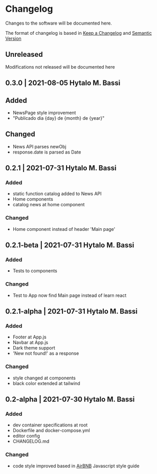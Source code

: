 # Changelog

Changes to the software will be documented here.

The format of changelog is based in [Keep a Changelog](https://keepachangelog.com/en/1.0.0/) and [Semantic Version](https://semver.org/spec/v2.0.0.html)

## Unreleased

Modifications not released will be documented here

## 0.3.0 | 2021-08-05 Hytalo M. Bassi

## Added

- NewsPage style improvement
- "Publicado dia {day} de {month} de {year}"

## Changed

- News API parses newObj
- response.date is parsed as Date

## 0.2.1 | 2021-07-31 Hytalo M. Bassi

### Added

- static function catalog added to News API
- Home components
- catalog news at home component

### Changed

- Home component instead of header 'Main page'

## 0.2.1-beta | 2021-07-31 Hytalo M. Bassi

### Added

- Tests to components

### Changed

- Test to App now find Main page instead of learn react

## 0.2.1-alpha | 2021-07-31 Hytalo M. Bassi

### Added

- Footer at App.js
- Navbar at App.js
- Dark theme support
- 'New not found!' as a response

### Changed

- style changed at components
- black color extended at tailwind

## 0.2-alpha | 2021-07-30 Hytalo M. Bassi

### Added

- dev container specifications at root
- Dockerfile and docker-compose.yml
- editor config
- CHANGELOG.md

### Changed

- code style improved based in [AirBNB](https://github.com/airbnb/javascript) Javascript style guide
